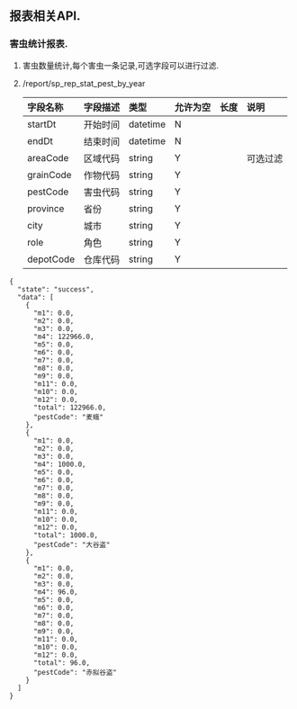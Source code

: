 ## 报表相关API.

### 害虫统计报表.
1. 害虫数量统计,每个害虫一条记录,可选字段可以进行过滤.
1. /report/sp_rep_stat_pest_by_year

    | 字段名称 | 字段描述 | 类型 | 允许为空 | 长度 | 说明 |
    | :--- | :--- | :--- | :--- | :--- | :--- |
    | startDt | 开始时间 | datetime | N |  |  |
    | endDt | 结束时间 | datetime | N |  |  |
    | areaCode | 区域代码 | string | Y |  |  可选过滤|
    | grainCode | 作物代码 | string | Y |  |  |
    | pestCode | 害虫代码 | string | Y |  |  |
    | province | 省份 | string | Y |  |  |
    | city | 城市 | string | Y |  |  |
    | role | 角色 | string | Y |  |  |
    | depotCode | 仓库代码 | string | Y |  |  |

```
{
  "state": "success",
  "data": [
    {
      "m1": 0.0,
      "m2": 0.0,
      "m3": 0.0,
      "m4": 122966.0,
      "m5": 0.0,
      "m6": 0.0,
      "m7": 0.0,
      "m8": 0.0,
      "m9": 0.0,
      "m11": 0.0,
      "m10": 0.0,
      "m12": 0.0,
      "total": 122966.0,
      "pestCode": "麦蛾"
    },
    {
      "m1": 0.0,
      "m2": 0.0,
      "m3": 0.0,
      "m4": 1000.0,
      "m5": 0.0,
      "m6": 0.0,
      "m7": 0.0,
      "m8": 0.0,
      "m9": 0.0,
      "m11": 0.0,
      "m10": 0.0,
      "m12": 0.0,
      "total": 1000.0,
      "pestCode": "大谷盗"
    },
    {
      "m1": 0.0,
      "m2": 0.0,
      "m3": 0.0,
      "m4": 96.0,
      "m5": 0.0,
      "m6": 0.0,
      "m7": 0.0,
      "m8": 0.0,
      "m9": 0.0,
      "m11": 0.0,
      "m10": 0.0,
      "m12": 0.0,
      "total": 96.0,
      "pestCode": "赤拟谷盗"
    }
  ]
}
```